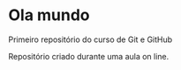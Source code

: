 # Ola mundo
 Primeiro repositório do curso de Git e GitHub

Repositório criado durante uma aula on line.